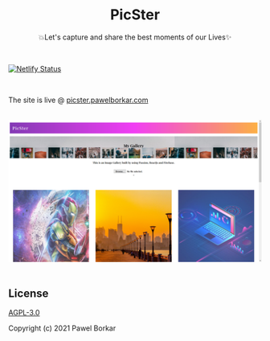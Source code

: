 <div align = "center">

# PicSter

💥Let's capture and share the best moments of our Lives✨

</div>

<br>

 [![Netlify Status](https://api.netlify.com/api/v1/badges/10f73c0a-baca-41d2-947b-fa1a941cd929/deploy-status)](https://app.netlify.com/sites/picster/deploys)
 
</div>

<br>

The site is live @ [picster.pawelborkar.com](https://picster.pawelborkar.com) 

<br>
 <img src ="./src/Picster.png">

<br>
<br>

 ## License

 [AGPL-3.0](LICENSE)

Copyright (c) 2021 Pawel Borkar

